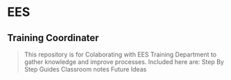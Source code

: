 # EES
## Training Coordinater
> This repository is for Colaborating with EES Training Department to gather knowledge and improve processes.
> Included here are:
>   Step By Step Guides
>   Classroom notes
>   Future Ideas
>   
